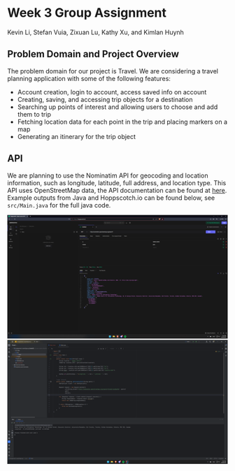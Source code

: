 # Week 3 Group Assignment

Kevin Li, Stefan Vuia, Zixuan Lu, Kathy Xu, and Kimlan Huynh

## Problem Domain and Project Overview

The problem domain for our project is Travel. We are considering a travel planning application with some of the following features:

- Account creation, login to account, access saved info on account
- Creating, saving, and accessing trip objects for a destination
- Searching up points of interest and allowing users to choose and add them to trip
- Fetching location data for each point in the trip and placing markers on a map
- Generating an itinerary for the trip object

## API 

We are planning to use the Nominatim API for geocoding and location information, such as longitude,
latitude, full address, and location type. This API uses OpenStreetMap data, the API documentation can 
be found at [here](https://nominatim.org/release-docs/develop/api/Overview/#nominatim-api "Nominatim Manual"). Example outputs 
from Java and Hoppscotch.io can be found below, see `src/Main.java` for the full java code.

![example api call](img/api_web_ex.png "web example")
![example api java code](img/api_java_ex.png "java example")